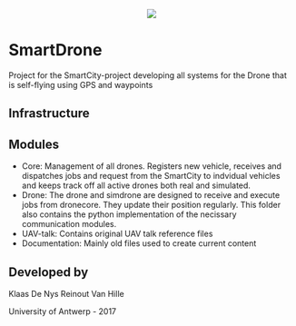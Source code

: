 <p align="center"> 
<img src="http://www.justdrones.co.uk/media/wysiwyg/white-drone-slider.png">
</p>

# SmartDrone
Project for the SmartCity-project developing all systems for the Drone that is self-flying using GPS and waypoints

## Infrastructure


## Modules
* Core: Management of all drones. Registers new vehicle, receives and dispatches jobs and request from the SmartCity to indvidual vehicles and keeps track off all active drones both real and simulated. 
* Drone: The drone and simdrone are designed to receive and execute jobs from dronecore. They update their position regularly. This folder also contains the python implementation of the necissary communication modules.
* UAV-talk: Contains original UAV talk reference files
* Documentation: Mainly old files used to create current content 


## Developed by

Klaas De Nys
Reinout Van Hille

University of Antwerp - 2017